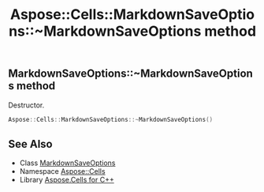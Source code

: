 ﻿---
title: Aspose::Cells::MarkdownSaveOptions::~MarkdownSaveOptions method
linktitle: ~MarkdownSaveOptions
second_title: Aspose.Cells for C++ API Reference
description: 'Aspose::Cells::MarkdownSaveOptions::~MarkdownSaveOptions method. Destructor in C++.'
type: docs
weight: 200
url: /cpp/aspose.cells/markdownsaveoptions/~markdownsaveoptions/
---
## MarkdownSaveOptions::~MarkdownSaveOptions method


Destructor.

```cpp
Aspose::Cells::MarkdownSaveOptions::~MarkdownSaveOptions()
```

## See Also

* Class [MarkdownSaveOptions](../)
* Namespace [Aspose::Cells](../../)
* Library [Aspose.Cells for C++](../../../)
